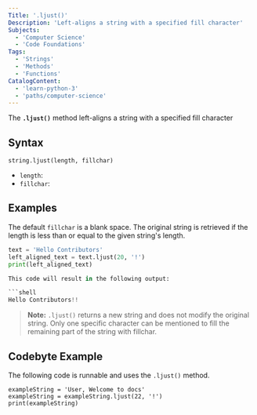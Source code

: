 ```yaml
---
Title: '.ljust()'
Description: 'Left-aligns a string with a specified fill character'
Subjects:
  - 'Computer Science'
  - 'Code Foundations'
Tags:
  - 'Strings'
  - 'Methods'
  - 'Functions'
CatalogContent:
  - 'learn-python-3'
  - 'paths/computer-science'
---
```


The **`.ljust()`** method left-aligns a string with a specified fill character

## Syntax

```pseudo
string.ljust(length, fillchar)
```

- `length`:
- `fillchar`:

## Examples

The default `fillchar` is a blank space. The original string is retrieved if the length is less than or equal to the given string's length.

```python
text = 'Hello Contributors'
left_aligned_text = text.ljust(20, '!')
print(left_aligned_text)

This code will result in the following output:

```shell
Hello Contributors!!

```

> **Note:** `.ljust()` returns a new string and does not modify the original string. Only one specific character can be mentioned to fill the remaining part of the string with fillchar.

## Codebyte Example

The following code is runnable and uses the `.ljust()` method.

```codebyte/python
exampleString = 'User, Welcome to docs'
exampleString = exampleString.ljust(22, '!')
print(exampleString)

```
